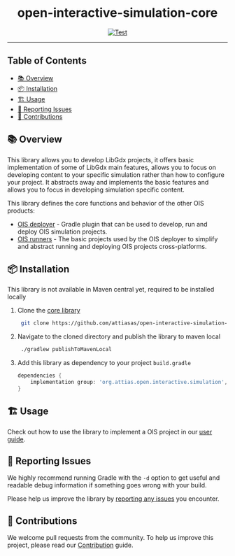 <div align="center">

# open-interactive-simulation-core

[![Test](https://github.com/attiasas/open-interactive-simulation-core/actions/workflows/test.yml/badge.svg)](https://github.com/attiasas/open-interactive-simulation-core/actions/workflows/test.yml?branch=master)

</div>

---

## Table of Contents
- [📚 Overview](#-overview)
- [📦 Installation](#-installation)
- [🏗️ Usage](#-usage)
- [🐞 Reporting Issues](#-reporting-issues)
- [🤝 Contributions](#-contributions)

## 📚 Overview

This library allows you to develop LibGdx projects, it offers basic implementation of some of LibGdx main features, allows you to focus on developing content to your specific simulation rather than how to configure your project.
It abstracts away and implements the basic features and allows you to focus in developing simulation specific content.

This library defines the core functions and behavior of the other OIS products:
* [OIS deployer]() - Gradle plugin that can be used to develop, run and deploy OIS simulation projects.
* [OIS runners]() - The basic projects used by the OIS deployer to simplify and abstract running and deploying OIS projects cross-platforms.

## 📦 Installation

This library is not available in Maven central yet, required to be installed locally

1. Clone the [core library](https://github.com/attiasas/open-interactive-simulation-core)
    ```bash
     git clone https://github.com/attiasas/open-interactive-simulation-core.git
   ```
2. Navigate to the cloned directory and publish the library to maven local
   ```bash
    ./gradlew publishToMavenLocal
   ```
3. Add this library as dependency to your project `build.gradle`
    ```groovy
    dependencies {
        implementation group: 'org.attias.open.interactive.simulation', name: 'open-interactive-simulation-core', version: '1.0-SNAPSHOT'
    }
   ```

## 🏗️ Usage

Check out how to use the library to implement a OIS project in our [user guide](USER_GUIDE.md).

## 🐞 Reporting Issues

We highly recommend running Gradle with the ```-d```
option to get useful and readable debug information if something goes wrong with your build.

Please help us improve the library
by [reporting any issues](https://github.com/attiasas/open-interactive-simulation-core/issues/new/choose) you encounter.

## 🤝 Contributions

We welcome pull requests from the community. To help us improve this project, please read
our [Contribution](./CONTRIBUTING.md#-guidelines) guide.

